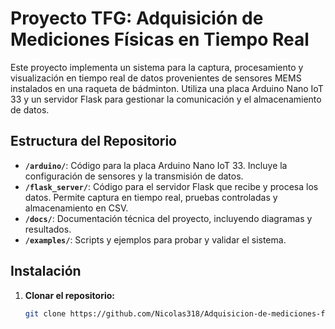 # Proyecto TFG: Adquisición de Mediciones Físicas en Tiempo Real

Este proyecto implementa un sistema para la captura, procesamiento y visualización en tiempo real de datos provenientes de sensores MEMS instalados en una raqueta de bádminton. Utiliza una placa Arduino Nano IoT 33 y un servidor Flask para gestionar la comunicación y el almacenamiento de datos.

## Estructura del Repositorio

- **`/arduino/`**: Código para la placa Arduino Nano IoT 33. Incluye la configuración de sensores y la transmisión de datos.
- **`/flask_server/`**: Código para el servidor Flask que recibe y procesa los datos. Permite captura en tiempo real, pruebas controladas y almacenamiento en CSV.
- **`/docs/`**: Documentación técnica del proyecto, incluyendo diagramas y resultados.
- **`/examples/`**: Scripts y ejemplos para probar y validar el sistema.

## Instalación

1. **Clonar el repositorio:**
   ```bash
   git clone https://github.com/Nicolas318/Adquisicion-de-mediciones-fisicas-en-tiempo-real.git

